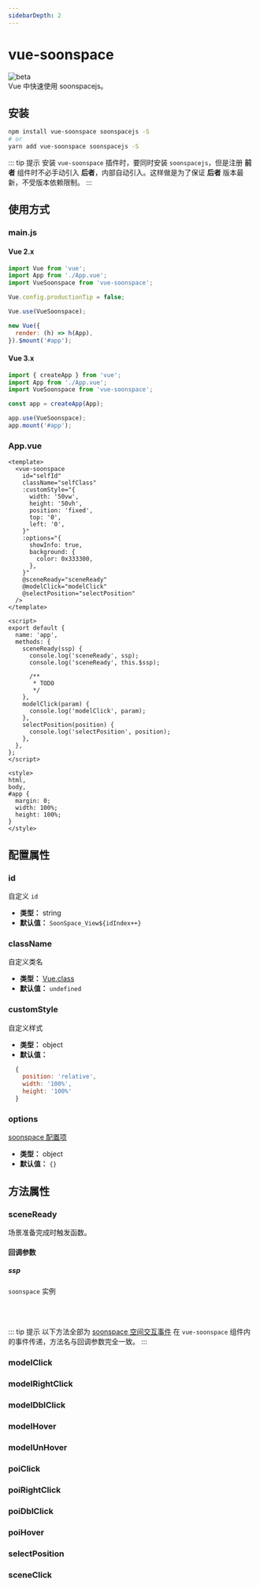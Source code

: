 ```yaml
---
sidebarDepth: 2
---
```


# vue-soonspace

![beta](https://img.shields.io/npm/v/vue-soonspace/latest.svg)
<br>
Vue 中快速使用 soonspacejs。

<!-- 安装 -->

## 安装

```bash
npm install vue-soonspace soonspacejs -S
# or
yarn add vue-soonspace soonspacejs -S
```

::: tip 提示
安装 `vue-soonspace` 插件时，要同时安装 `soonspacejs`，但是注册 **前者** 组件时不必手动引入 **后者**，内部自动引入。这样做是为了保证 **后者** 版本最新，不受版本依赖限制。
:::

<!-- 使用方式 -->

## 使用方式

### main.js

#### Vue 2.x

```js {3,7}
import Vue from 'vue';
import App from './App.vue';
import VueSoonspace from 'vue-soonspace';

Vue.config.productionTip = false;

Vue.use(VueSoonspace);

new Vue({
  render: (h) => h(App),
}).$mount('#app');
```

#### Vue 3.x

```js {3,7}
import { createApp } from 'vue';
import App from './App.vue';
import VueSoonspace from 'vue-soonspace';

const app = createApp(App);

app.use(VueSoonspace);
app.mount('#app');
```

### App.vue

```vue {2-21}
<template>
  <vue-soonspace
    id="selfId"
    className="selfClass"
    :customStyle="{
      width: '50vw',
      height: '50vh',
      position: 'fixed',
      top: '0',
      left: '0',
    }"
    :options="{
      showInfo: true,
      background: {
        color: 0x333300,
      },
    }"
    @sceneReady="sceneReady"
    @modelClick="modelClick"
    @selectPosition="selectPosition"
  />
</template>

<script>
export default {
  name: 'app',
  methods: {
    sceneReady(ssp) {
      console.log('sceneReady', ssp);
      console.log('sceneReady', this.$ssp);

      /**
       * TODO
       */
    },
    modelClick(param) {
      console.log('modelClick', param);
    },
    selectPosition(position) {
      console.log('selectPosition', position);
    },
  },
};
</script>

<style>
html,
body,
#app {
  margin: 0;
  width: 100%;
  height: 100%;
}
</style>
```

<!-- 属性 -->

## 配置属性

### id

自定义 `id`

- **类型：** string
- **默认值：** `SoonSpace_View${idIndex++}`

### className

自定义类名

- **类型：** [Vue.class](https://cn.vuejs.org/v2/guide/class-and-style.html)
- **默认值：** `undefined`

### customStyle

自定义样式

- **类型：** object
- **默认值：**

```js
  {
    position: 'relative',
    width: '100%',
    height: '100%'
  }
```

### options

[soonspace 配置项](../../guide/config.html)

- **类型：** object
- **默认值：** `{}`

<!-- 方法 -->

## 方法属性

### sceneReady

场景准备完成时触发函数。

#### 回调参数

##### ssp

`soonspace` 实例

<br>
<br>

::: tip 提示
以下方法全部为 [soonspace 空间交互事件](../../guide/event.html) 在 `vue-soonspace` 组件内的事件传递，方法名与回调参数完全一致。
:::

### modelClick

### modelRightClick

### modelDblClick

### modelHover

### modelUnHover

### poiClick

### poiRightClick

### poiDblClick

### poiHover

### selectPosition

### sceneClick
